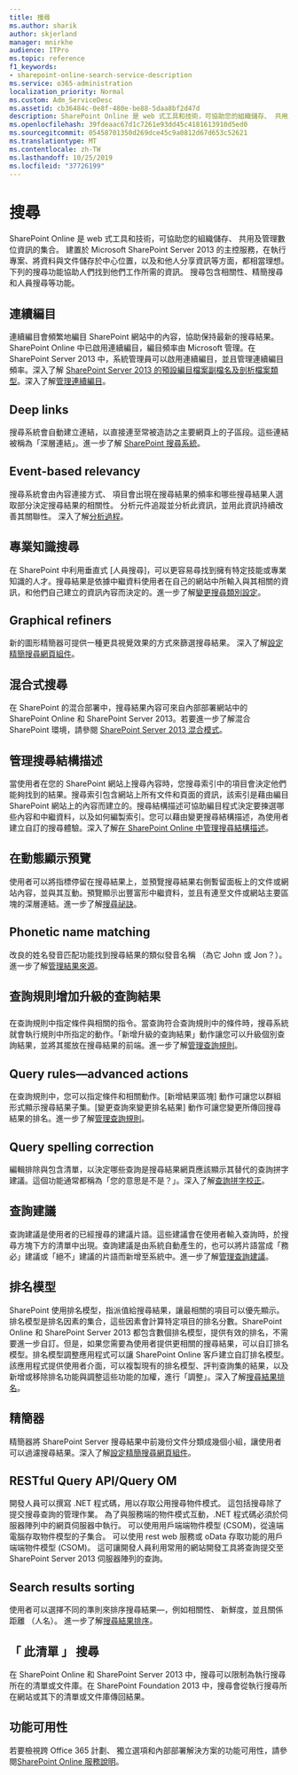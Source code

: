 ```yaml
---
title: 搜尋
ms.author: sharik
author: skjerland
manager: mnirkhe
audience: ITPro
ms.topic: reference
f1_keywords:
- sharepoint-online-search-service-description
ms.service: o365-administration
localization_priority: Normal
ms.custom: Adm_ServiceDesc
ms.assetid: cb36484c-0e8f-480e-be88-5daa8bf2d47d
description: SharePoint Online 是 web 式工具和技術，可協助您的組織儲存、 共用及管理數位資訊的集合。 建置於 Microsoft SharePoint Server 2013 的主控服務，在執行專案、將資料與文件儲存於中心位置，以及和他人分享資訊等方面，都相當理想。 下列的搜尋功能協助人們找到他們工作所需的資訊。 搜尋包含相關性、精簡搜尋和人員搜尋等功能。
ms.openlocfilehash: 39fdeaac67d1c7261e93dd45c4181613910d5ed0
ms.sourcegitcommit: 05458701350d269dce45c9a0812d67d653c52621
ms.translationtype: MT
ms.contentlocale: zh-TW
ms.lasthandoff: 10/25/2019
ms.locfileid: "37726199"
---
```

# <a name="search"></a>搜尋

SharePoint Online 是 web 式工具和技術，可協助您的組織儲存、 共用及管理數位資訊的集合。 建置於 Microsoft SharePoint Server 2013 的主控服務，在執行專案、將資料與文件儲存於中心位置，以及和他人分享資訊等方面，都相當理想。 下列的搜尋功能協助人們找到他們工作所需的資訊。 搜尋包含相關性、精簡搜尋和人員搜尋等功能。
  
## <a name="continuous-crawls"></a>連續編目

連續編目會頻繁地編目 SharePoint 網站中的內容，協助保持最新的搜尋結果。SharePoint Online 中已啟用連續編目，編目頻率由 Microsoft 管理。在 SharePoint Server 2013 中，系統管理員可以啟用連續編目，並且管理連續編目頻率。深入了解 [SharePoint Server 2013 的預設編目檔案副檔名及剖析檔案類型](https://docs.microsoft.com/sharepoint/technical-reference/default-crawled-file-name-extensions-and-parsed-file-types)。深入了解[管理連續編目](https://docs.microsoft.com/SharePoint/search/manage-continuous-crawls)。
  
## <a name="deep-links"></a>Deep links

搜尋系統會自動建立連結，以直接連至常被造訪之主要網頁上的子區段。這些連結被稱為「深層連結」。進一步了解 [SharePoint 搜尋系統](https://docs.microsoft.com/sharepoint/dev/general-development/search-in-sharepoint)。
  
## <a name="event-based-relevancy"></a>Event-based relevancy

搜尋系統會由內容連接方式、 項目會出現在搜尋結果的頻率和哪些搜尋結果人選取部分決定搜尋結果的相關性。 分析元件追蹤並分析此資訊，並用此資訊持續改善其關聯性。 深入了解[分析過程](https://docs.microsoft.com/SharePoint/search/overview-of-analytics-processing)。
  
## <a name="expertise-search"></a>專業知識搜尋

在 SharePoint 中利用垂直式 [人員搜尋]，可以更容易尋找到擁有特定技能或專業知識的人才。搜尋結果是依據中繼資料使用者在自己的網站中所輸入與其相關的資訊，和他們自己建立的資訊內容而決定的。進一步了解[變更搜尋類別設定](https://docs.microsoft.com/sharepoint/search/configure-properties-of-the-search-navigation-web-part)。
  
## <a name="graphical-refiners"></a>Graphical refiners

新的圖形精簡器可提供一種更具視覺效果的方式來篩選搜尋結果。 深入了解[設定精簡搜尋網頁組件](https://support.office.com/article/About-configuring-the-Refinement-Web-Part-7cef67e8-b992-4659-b21a-ba534eea102e)。
  
## <a name="hybrid-search"></a>混合式搜尋

在 SharePoint 的混合部署中，搜尋結果內容可來自內部部署網站中的 SharePoint Online 和 SharePoint Server 2013。若要進一步了解混合 SharePoint 環境，請參閱 [SharePoint Server 2013 混合模式](https://docs.microsoft.com/SharePoint/hybrid/hybrid)。
  
## <a name="manage-search-schema"></a>管理搜尋結構描述

當使用者在您的 SharePoint 網站上搜尋內容時，您搜尋索引中的項目會決定他們能夠找到的結果。搜尋索引包含網站上所有文件和頁面的資訊，該索引是藉由編目 SharePoint 網站上的內容而建立的。搜尋結構描述可協助編目程式決定要揀選哪些內容和中繼資料，以及如何編製索引。您可以藉由變更搜尋結構描述，為使用者建立自訂的搜尋體驗。深入了解[在 SharePoint Online 中管理搜尋結構描述](https://docs.microsoft.com/sharepoint/manage-search-schema)。
  
## <a name="on-hover-preview"></a>在動態顯示預覽

使用者可以將指標停留在搜尋結果上，並預覽搜尋結果右側暫留面板上的文件或網站內容，並與其互動。預覽顯示出豐富形中繼資料，並且有連至文件或網站主要區塊的深層連結。進一步了解[搜尋祕訣](https://support.office.com/article/Not-getting-the-search-results-you-re-looking-for-in-SharePoint-D80687F7-1010-4E6D-ADD9-584B423289D9)。
  
## <a name="phonetic-name-matching"></a>Phonetic name matching

改良的姓名發音匹配功能找到搜尋結果的類似發音名稱 （為它 John 或 Jon？）。 進一步了解[管理結果來源](https://docs.microsoft.com/sharepoint/manage-result-sources)。
  
## <a name="query-rulesadd-promoted-results"></a>查詢規則增加升級的查詢結果

在查詢規則中指定條件與相關的指令。當查詢符合查詢規則中的條件時，搜尋系統就會執行規則中所指定的動作。「新增升級的查詢結果」動作讓您可以升級個別查詢結果，並將其擺放在搜尋結果的前端。進一步了解[管理查詢規則](https://docs.microsoft.com/SharePoint/search/manage-query-rules)。
  
## <a name="query-rulesadvanced-actions"></a>Query rules—advanced actions

在查詢規則中，您可以指定條件和相關動作。[新增結果區塊] 動作可讓您以群組形式顯示搜尋結果子集。[變更查詢來變更排名結果] 動作可讓您變更所傳回搜尋結果的排名。進一步了解[管理查詢規則](https://docs.microsoft.com/SharePoint/search/manage-query-rules)。
  
## <a name="query-spelling-correction"></a>Query spelling correction

編輯排除與包含清單，以決定哪些查詢是搜尋結果網頁應該顯示其替代的查詢拼字建議。這個功能通常都稱為「您的意思是不是？」。深入了解[查詢拼字校正](https://docs.microsoft.com/sharepoint/search/manage-query-spelling-correction)。
  
## <a name="query-suggestions"></a>查詢建議

查詢建議是使用者的已經搜尋的建議片語。這些建議會在使用者輸入查詢時，於搜尋方塊下方的清單中出現。查詢建議是由系統自動產生的，也可以將片語當成「務必」建議或「絕不」建議的片語而新增至系統中。進一步了解[管理查詢建議](https://docs.microsoft.com/sharepoint/search/manage-query-suggestions)。
  
## <a name="ranking-models"></a>排名模型

SharePoint 使用排名模型，指派值給搜尋結果，讓最相關的項目可以優先顯示。排名模型是排名因素的集合，這些因素會計算特定項目的排名分數。SharePoint Online 和 SharePoint Server 2013 都包含數個排名模型，提供有效的排名，不需要進一步自訂。但是，如果您需要為使用者提供更相關的搜尋結果，可以自訂排名模型。排名模型調整應用程式可以讓 SharePoint Online 客戶建立自訂排名模型。該應用程式提供使用者介面，可以複製現有的排名模型、評判查詢集的結果，以及新增或移除排名功能與調整這些功能的加權，進行「調整」。深入了解[搜尋結果排名](https://docs.microsoft.com/sharepoint/search/overview-of-search-result-ranking)。
  
## <a name="refiners"></a>精簡器

精簡器將 SharePoint Server 搜尋結果中前幾份文件分類成幾個小組，讓使用者可以過濾搜尋結果。深入了解[設定精簡搜尋網頁組件](https://support.office.com/article/About-configuring-the-Refinement-Web-Part-7cef67e8-b992-4659-b21a-ba534eea102e)。
  
## <a name="restful-query-apiquery-om"></a>RESTful Query API/Query OM

開發人員可以撰寫 .NET 程式碼，用以存取公用搜尋物件模式。 這包括搜尋除了提交搜尋查詢的管理作業。 為了與服務端的物件模式互動，.NET 程式碼必須於伺服器陣列中的網頁伺服器中執行。 可以使用用戶端端物件模型 (CSOM)，從遠端電腦存取物件模型的子集合。 可以使用 rest web 服務或 oData 存取功能的用戶端端物件模型 (CSOM)。 這可讓開發人員利用常用的網站開發工具將查詢提交至 SharePoint Server 2013 伺服器陣列的查詢。

## <a name="search-results-sorting"></a>Search results sorting

使用者可以選擇不同的準則來排序搜尋結果&mdash;，例如相關性、 新鮮度，並且關係距離 （人名）。 進一步了解[搜尋結果排序](https://support.office.com/article/change-settings-for-the-search-results-web-part-40ff85b3-bc5e-4230-b1dd-f088188e487e)。
  
## <a name="this-list-searches"></a>「 此清單 」 搜尋

在 SharePoint Online 和 SharePoint Server 2013 中，搜尋可以限制為執行搜尋所在的清單或文件庫。在 SharePoint Foundation 2013 中，搜尋會從執行搜尋所在網站或其下的清單或文件庫傳回結果。
  
## <a name="feature-availability"></a>功能可用性

若要檢視跨 Office 365 計劃、 獨立選項和內部部署解決方案的功能可用性，請參閱[SharePoint Online 服務說明](sharepoint-online-service-description.md)。
  


